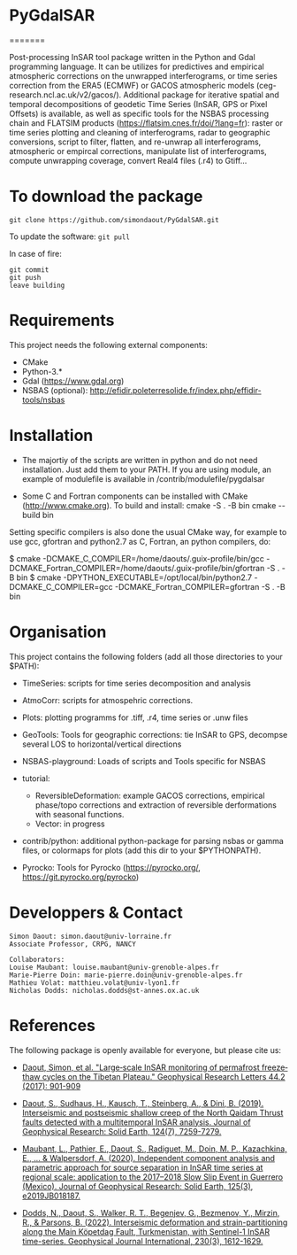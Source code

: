 # PyGdalSAR
=======

Post-processing InSAR tool package written in the Python and Gdal programming language. It can be utilizes for predictives and empirical atmospheric corrections on the unwrapped interferograms, or time series correction from the ERA5 (ECMWF) or GACOS atmospheric models (ceg-research.ncl.ac.uk/v2/gacos/). Additional package for iterative spatial and temporal decompositions of geodetic Time Series (InSAR, GPS or Pixel Offsets) is available, as well as specific tools for the NSBAS processing chain and FLATSIM products (https://flatsim.cnes.fr/doi/?lang=fr): raster or time series plotting and cleaning of interferograms, radar to geographic conversions, script to filter, flatten, and re-unwrap all interferograms, atmospheric or empircal corrections, manipulate list of interferograms, compute unwrapping coverage, convert Real4 files (.r4) to Gtiff...

To download the package
=============
```git clone https://github.com/simondaout/PyGdalSAR.git```

To update the software: 
```git pull```

In case of fire:
```
git commit
git push
leave building
```

Requirements
=============
This project needs the following external components:
 * CMake
 * Python-3.* 
 * Gdal (https://www.gdal.org)
 * NSBAS (optional): http://efidir.poleterresolide.fr/index.php/effidir-tools/nsbas


Installation
=============

* The majortiy of the scripts are written in python and do not need installation. Just add them to your PATH. If you are using module, an example of modulefile is available in /contrib/modulefile/pygdalsar

* Some C and Fortran components can be installed with CMake (<http://www.cmake.org>). To build and install:
cmake -S . -B bin
cmake --build bin

Setting specific compilers is also done the usual CMake way, for example to
use gcc, gfortran and python2.7 as C, Fortran, an python compilers, do:

  $ cmake -DCMAKE\_C\_COMPILER=/home/daouts/.guix-profile/bin/gcc -DCMAKE\_Fortran\_COMPILER=/home/daouts/.guix-profile/bin/gfortran -S . -B bin
  $ cmake -DPYTHON\_EXECUTABLE=/opt/local/bin/python2.7 -DCMAKE\_C\_COMPILER=gcc -DCMAKE\_Fortran\_COMPILER=gfortran -S . -B bin


Organisation
=============
This project contains the following folders (add all those directories to your $PATH):
 * TimeSeries: scripts for time series decomposition and analysis 
 * AtmoCorr: scripts for atmospehric corrections.
 * Plots: plotting programms for .tiff, .r4, time series or .unw files
 * GeoTools: Tools for geographic corrections: tie InSAR to GPS,  decompse several LOS to horizontal/vertical directions 
 * NSBAS-playground: Loads of scripts and Tools specific for NSBAS 
 * tutorial: 
 	 * ReversibleDeformation: example GACOS corrections, empirical phase/topo corrections and extraction of reversible derformations with seasonal functions.
 	 * Vector: in progress
 * contrib/python: additional python-package for parsing nsbas or gamma files, or colormaps for plots (add this dir to your $PYTHONPATH). 

 * Pyrocko: Tools for Pyrocko (https://pyrocko.org/, https://git.pyrocko.org/pyrocko)

Developpers & Contact
=============
```
Simon Daout: simon.daout@univ-lorraine.fr
Associate Professor, CRPG, NANCY
```

```
Collaborators:  
Louise Maubant: louise.maubant@univ-grenoble-alpes.fr
Marie-Pierre Doin: marie-pierre.doin@univ-grenoble-alpes.fr
Mathieu Volat: matthieu.volat@univ-lyon1.fr
Nicholas Dodds: nicholas.dodds@st-annes.ox.ac.uk
```
 References
============

The following package is openly available for everyone, but please cite us: 

* [Daout, Simon, et al. "Large‐scale InSAR monitoring of permafrost freeze‐thaw cycles on the Tibetan Plateau." Geophysical Research Letters 44.2 (2017): 901-909](https://agupubs.onlinelibrary.wiley.com/doi/abs/10.1002/2016GL070781)

* [Daout, S., Sudhaus, H., Kausch, T., Steinberg, A., & Dini, B. (2019). Interseismic and postseismic shallow creep of the North Qaidam Thrust faults detected with a multitemporal InSAR analysis. Journal of Geophysical Research: Solid Earth, 124(7), 7259-7279.](https://agupubs.onlinelibrary.wiley.com/doi/full/10.1029/2019JB017692)


* [Maubant, L., Pathier, E., Daout, S., Radiguet, M., Doin, M. P., Kazachkina, E., ... & Walpersdorf, A. (2020). Independent component analysis and parametric approach for source separation in InSAR time series at regional scale: application to the 2017–2018 Slow Slip Event in Guerrero (Mexico). Journal of Geophysical Research: Solid Earth, 125(3), e2019JB018187.](https://agupubs.onlinelibrary.wiley.com/doi/full/10.1029/2019JB018187)

* [Dodds, N., Daout, S., Walker, R. T., Begenjev, G., Bezmenov, Y., Mirzin, R., & Parsons, B. (2022). Interseismic deformation and strain-partitioning along the Main Köpetdag Fault, Turkmenistan, with Sentinel-1 InSAR time-series. Geophysical Journal International, 230(3), 1612-1629.](https://academic.oup.com/gji/article/230/3/1612/6568902?login=true)
